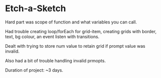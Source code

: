 # Etch-a-Sketch

Hard part was scope of function and what variables you can call.

Had trouble creating loop/forEach for grid-item, creating grids with border, text, bg colour, an event listen with transitions.

Dealt with trying to store num value to retain grid if prompt value was invalid.

Also had a bit of trouble handling invalid prmopts.

Duration of project: ~3 days.
